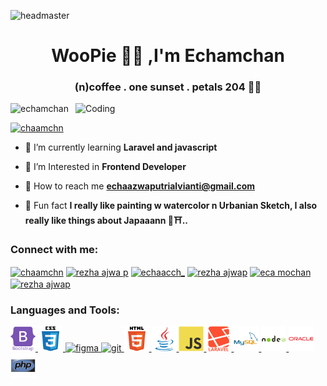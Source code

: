 ![headmaster](https://i.pinimg.com/originals/24/2e/37/242e379f970c22bf30e1689290627058.gif)
<h1 align="center">WooPie 👋🏻 ,I'm Echamchan</h1>
<h3 align="center">(n)coffee . one sunset . petals 204 🌙💐</h3>


<img align="right" alt="Coding" width="400" src="https://i.pinimg.com/originals/7d/07/a2/7d07a255678962d30d8717dcf5dbd266.gif">

<p align="left"> <img src="https://komarev.com/ghpvc/?username=echamchan&label=Profile%20views&color=0e75b6&style=flat" alt="echamchan" /> </p>

<p align="left"> <a href="https://twitter.com/chaamchn" target="blank"><img src="https://img.shields.io/twitter/follow/chaamchn?logo=twitter&style=for-the-badge" alt="chaamchn" /></a> </p>




- 💖 I’m currently learning **Laravel and javascript**

- 💖 I’m Interested in **Frontend Developer**

- 🌸 How to reach me **echaazwaputrialvianti@gmail.com**

- 🍄 Fun fact **I really like painting w watercolor n Urbanian Sketch,
I also really like things about Japaaann 🎐⛩️..**

<h3 align="left">Connect with me:</h3>
<p align="left">
<a href="https://twitter.com/chaamchn" target="blank"><img align="center" src="https://raw.githubusercontent.com/rahuldkjain/github-profile-readme-generator/master/src/images/icons/Social/twitter.svg" alt="chaamchn" height="30" width="40" /></a>
<a href="https://linkedin.com/in/rezha ajwa p" target="blank"><img align="center" src="https://raw.githubusercontent.com/rahuldkjain/github-profile-readme-generator/master/src/images/icons/Social/linked-in-alt.svg" alt="rezha ajwa p" height="30" width="40" /></a>
<a href="https://instagram.com/echaacch_" target="blank"><img align="center" src="https://raw.githubusercontent.com/rahuldkjain/github-profile-readme-generator/master/src/images/icons/Social/instagram.svg" alt="echaacch_" height="30" width="40" /></a>
<a href="https://dribbble.com/rezha ajwap" target="blank"><img align="center" src="https://raw.githubusercontent.com/rahuldkjain/github-profile-readme-generator/master/src/images/icons/Social/dribbble.svg" alt="rezha ajwap" height="30" width="40" /></a>
<a href="https://www.behance.net/eca mochan" target="blank"><img align="center" src="https://raw.githubusercontent.com/rahuldkjain/github-profile-readme-generator/master/src/images/icons/Social/behance.svg" alt="eca mochan" height="30" width="40" /></a>
<a href="https://www.youtube.com/c/rezha ajwap" target="blank"><img align="center" src="https://raw.githubusercontent.com/rahuldkjain/github-profile-readme-generator/master/src/images/icons/Social/youtube.svg" alt="rezha ajwap" height="30" width="40" /></a>
</p>

<h3 align="left">Languages and Tools:</h3>
<p align="left"> <a href="https://getbootstrap.com" target="_blank" rel="noreferrer"> <img src="https://raw.githubusercontent.com/devicons/devicon/master/icons/bootstrap/bootstrap-plain-wordmark.svg" alt="bootstrap" width="40" height="40"/> </a> <a href="https://www.w3schools.com/css/" target="_blank" rel="noreferrer"> <img src="https://raw.githubusercontent.com/devicons/devicon/master/icons/css3/css3-original-wordmark.svg" alt="css3" width="40" height="40"/> </a> <a href="https://www.figma.com/" target="_blank" rel="noreferrer"> <img src="https://www.vectorlogo.zone/logos/figma/figma-icon.svg" alt="figma" width="40" height="40"/> </a> <a href="https://git-scm.com/" target="_blank" rel="noreferrer"> <img src="https://www.vectorlogo.zone/logos/git-scm/git-scm-icon.svg" alt="git" width="40" height="40"/> </a> <a href="https://www.w3.org/html/" target="_blank" rel="noreferrer"> <img src="https://raw.githubusercontent.com/devicons/devicon/master/icons/html5/html5-original-wordmark.svg" alt="html5" width="40" height="40"/> </a> <a href="https://www.java.com" target="_blank" rel="noreferrer"> <img src="https://raw.githubusercontent.com/devicons/devicon/master/icons/java/java-original.svg" alt="java" width="40" height="40"/> </a> <a href="https://developer.mozilla.org/en-US/docs/Web/JavaScript" target="_blank" rel="noreferrer"> <img src="https://raw.githubusercontent.com/devicons/devicon/master/icons/javascript/javascript-original.svg" alt="javascript" width="40" height="40"/> </a> <a href="https://laravel.com/" target="_blank" rel="noreferrer"> <img src="https://raw.githubusercontent.com/devicons/devicon/master/icons/laravel/laravel-plain-wordmark.svg" alt="laravel" width="40" height="40"/> </a> <a href="https://www.mysql.com/" target="_blank" rel="noreferrer"> <img src="https://raw.githubusercontent.com/devicons/devicon/master/icons/mysql/mysql-original-wordmark.svg" alt="mysql" width="40" height="40"/> </a> <a href="https://nodejs.org" target="_blank" rel="noreferrer"> <img src="https://raw.githubusercontent.com/devicons/devicon/master/icons/nodejs/nodejs-original-wordmark.svg" alt="nodejs" width="40" height="40"/> </a> <a href="https://www.oracle.com/" target="_blank" rel="noreferrer"> <img src="https://raw.githubusercontent.com/devicons/devicon/master/icons/oracle/oracle-original.svg" alt="oracle" width="40" height="40"/> </a> <a href="https://www.php.net" target="_blank" rel="noreferrer"> <img src="https://raw.githubusercontent.com/devicons/devicon/master/icons/php/php-original.svg" alt="php" width="40" height="40"/> </a> </p>

